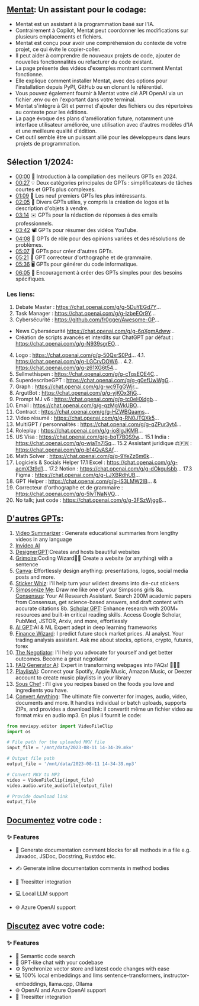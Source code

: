 ## [Mentat](https://github.com/AbanteAI/mentat): Un assistant pour le codage:
- Mentat est un assistant à la programmation basé sur l'IA.
- Contrairement à Copilot, Mentat peut coordonner les modifications sur plusieurs emplacements et fichiers.
- Mentat est conçu pour avoir une compréhension du contexte de votre projet, ce qui évite le copier-coller.
- Il peut aider à comprendre de nouveaux projets de code, ajouter de nouvelles fonctionnalités ou refacturer du code existant.
- La page présente des vidéos d'exemples montrant comment Mentat fonctionne.
- Elle explique comment installer Mentat, avec des options pour l'installation depuis PyPI, GitHub ou en clonant le référentiel.
- Vous pouvez également fournir à Mentat votre clé API OpenAI via un fichier .env ou en l'exportant dans votre terminal.
- Mentat s'intègre à Git et permet d'ajouter des fichiers ou des répertoires au contexte pour les éditions.
- La page évoque des plans d'amélioration future, notamment une interface utilisateur améliorée, une utilisation avec d'autres modèles d'IA et une meilleure qualité d'édition.
- Cet outil semble être un puissant allié pour les développeurs dans leurs projets de programmation.



## Sélection 1/2024:
- [00:00](https://www.youtube.com/watch?v=EERI0tMELQk&t=0s) 📢 Introduction à la compilation des meilleurs GPTs en 2024.
- [00:27](https://www.youtube.com/watch?v=EERI0tMELQk&t=27s) 💡 Deux catégories principales de GPTs : simplificateurs de tâches courtes et GPTs plus complexes.
- [01:09](https://www.youtube.com/watch?v=EERI0tMELQk&t=69s) 🌟 Les neuf premiers GPTs les plus intéressants.
- [02:05](https://www.youtube.com/watch?v=EERI0tMELQk&t=125s) 💼 Divers GPTs utiles, y compris la création de logos et la description d'objets à vendre.
- [03:14](https://www.youtube.com/watch?v=EERI0tMELQk&t=194s) ✉️ GPTs pour la rédaction de réponses à des emails professionnels.
- [03:42](https://www.youtube.com/watch?v=EERI0tMELQk&t=222s) 📽️ GPTs pour résumer des vidéos YouTube.
- [04:08](https://www.youtube.com/watch?v=EERI0tMELQk&t=248s) 🤖 GPTs de rôle pour des opinions variées et des résolutions de problèmes.
- [05:07](https://www.youtube.com/watch?v=EERI0tMELQk&t=307s) 🧩 GPTs pour créer d'autres GPTs.
- [05:21](https://www.youtube.com/watch?v=EERI0tMELQk&t=321s) 📝 GPT correcteur d'orthographe et de grammaire.
- [05:36](https://www.youtube.com/watch?v=EERI0tMELQk&t=336s) 🖥️ GPTs pour générer du code informatique.
- [06:05](https://www.youtube.com/watch?v=EERI0tMELQk&t=365s) 🤖 Encouragement à créer des GPTs simples pour des besoins spécifiques.
### Les liens: 
1. Debate Master : https://chat.openai.com/g/g-5DuYEGd7Y...
2. Task Manager : https://chat.openai.com/g/g-lzbeEOr9Y...
3. Cybersécurité : https://github.com/fr0gger/Awesome-GP...
- News Cybersécurité https://chat.openai.com/g/g-6qXgmAdww...
- Création de scripts avancés et interdits sur ChatGPT par défaut : https://chat.openai.com/g/g-N939sgrEO...
4. Logo : https://chat.openai.com/g/g-50QxrS0Pd...
4.1. https://chat.openai.com/g/g-LGCrvDOW6...
4.2. https://chat.openai.com/g/g-z61XG6t54...
5. Sellmethispen : https://chat.openai.com/g/g-cTqsEOE4C...
6. SuperdescribeGPT : https://chat.openai.com/g/g-g0efUwWgG...
7. Graph : https://chat.openai.com/g/g-wc9TgGWjr...
8. ArgutBot : https://chat.openai.com/g/g-yjKOx3fjG...
9. Prompt MJ v6 : https://chat.openai.com/g/g-tc0eHXdgb...
10. Email : https://chat.openai.com/g/g-qzMgWkUBO...
11. Contract : https://chat.openai.com/g/g-HZWBQaams...
12. Video résumé : https://chat.openai.com/g/g-RN0JTQXk5...
13. MultiGPT / personnalités : https://chat.openai.com/g/g-qZPur3yt4...
14. Roleplay : https://chat.openai.com/g/g-io8IgJKMR...
15. US Visa : https://chat.openai.com/g/g-bqT7B0S9w...
15.1 India : https://chat.openai.com/g/g-wjaTn7iSq...
15.2 Assistant juridique ⚖️🇫🇷 : https://chat.openai.com/g/g-b14QvASAf...
16. Math Solver : https://chat.openai.com/g/g-9YeZz6m6k...
17. Logiciels & Socials Helper
17.1 Excel : https://chat.openai.com/g/g-acmX3t9d1...
17.2 Notion : https://chat.openai.com/g/g-dOkgulsbb...
17.3 Figma : https://chat.openai.com/g/g-LJXBRdhUB...
18. GPT Helper : https://chat.openai.com/g/g-iS3LMW2lB... &     
19. Correcteur d'orthographe et de grammaire : https://chat.openai.com/g/g-5lyTNaNVQ...
20. No talk; just code : https://chat.openai.com/g/g-3FSzWjgg6...

## [D'autres GPTs](https://www.youtube.com/watch?v=l7fSX2ss1gA):
1. [Video Summarizer](https://chat.openai.com/g/g-GvcYCKPIH-video-summarizer-ai) : Generate educational summaries from lengthy videos in any language
2. [Invideo AI](http://invideo.io/videoai)
3. [DesignerGPT](https://chat.openai.com/g/g-2Eo3NxuS7-designergpt):Creates and hosts beautiful websites
4. [Grimoire](https://chat.openai.com/g/g-n7Rs0IK86-grimoire):Coding Wizard🧙‍♂️ Create a website (or anything) with a sentence
5. [Canva](https://chat.openai.com/g/g-alKfVrz9K-canva): Effortlessly design anything: presentations, logos, social media posts and more.
6. [Sticker Whiz](https://chat.openai.com/g/g-gPRWpLspC-sticker-whiz): I'll help turn your wildest dreams into die-cut stickers
7. [Simpsonize Me](https://chat.openai.com/g/g-ZQrx5GsBW-simpsonise-me): Draw me like one of your Simpsons girls
8a. [Consensus](https://chat.openai.com/g/g-bo0FiWLY7-consensus): Your AI Research Assistant. Search 200M academic papers from Consensus, get science-based answers, and draft content with accurate citations
8b. [Scholar GPT](https://chat.openai.com/g/g-kZ0eYXlJe-scholar-gpt): Enhance research with 200M+ resources and built-in critical reading skills. Access Google Scholar, PubMed, JSTOR, Arxiv, and more, effortlessly
9. [AI GPT](https://chat.openai.com/g/g-agCdZedbZ-ai-gpt):AI & ML Expert adept in deep learning frameworks
10. [Finance Wizard](https://chat.openai.com/g/g-szDdJUX9V-finance-wizard): I predict future stock market prices. AI analyst. Your trading analysis assistant. Ask me about stocks, options, crypto, futures, forex
11. [The Negotiator](https://chat.openai.com/g/g-TTTAK9GuS-the-negotiator): I'll help you advocate for yourself and get better outcomes. Become a great negotiator
12. [FAQ Generator AI](https://chat.openai.com/g/g-2SIKCFdeL-faq-generator-ai):  Expert in transforming webpages into FAQs! 📄🤖🌐 
13. [PlaylistAI](https://chat.openai.com/g/g-KkxbQAVuk-playlistai-music-playlist-maker): Connect your Spotify, Apple Music, Amazon Music, or Deezer account to create music playlists in your library
14. [Sous Chef](https://chat.openai.com/g/g-3VrgJ1GpH-sous-chef) : I’ll give you recipes based on the foods you love and ingredients you have.
15. [Convert Anything](https://chat.openai.com/g/g-kMKw5tFmB-convert-anything): The ultimate file converter for images, audio, video, documents and more. It handles individual or batch uploads, supports ZIPs, and provides a download link: il convertit même un fichier video au format mkv en audio mp3. En plus il fournit le code:

```Python
from moviepy.editor import VideoFileClip
import os

# File path for the uploaded MKV file
input_file = '/mnt/data/2023-08-11 14-34-39.mkv'

# Output file path
output_file = '/mnt/data/2023-08-11 14-34-39.mp3'

# Convert MKV to MP3
video = VideoFileClip(input_file)
video.audio.write_audiofile(output_file)

# Provide download link
output_file
``` 



  ## [Documentez](https://github.com/fynnfluegge/doc-comments-ai) votre code :
### ✨   Features
- 📝  Generate documentation comment blocks for all methods in a file
e.g. Javadoc, JSDoc, Docstring, Rustdoc etc.

- ✍️   Generate inline documentation comments in method bodies

- 🌳  Treesitter integration

- 💻  Local LLM support

- 🌐  Azure OpenAI support

## [Discutez](https://github.com/fynnfluegge/codeqai?tab=readme-ov-file) avec votre code:
### ✨ Features
- 🔎  Semantic code search
- 💬  GPT-like chat with your codebase
- ⚙️  Synchronize vector store and latest code changes with ease
- 💻  100% local embeddings and llms
sentence-transformers, instructor-embeddings, llama.cpp, Ollama
- 🌐  OpenAI and Azure OpenAI support
- 🌳  Treesitter integration

